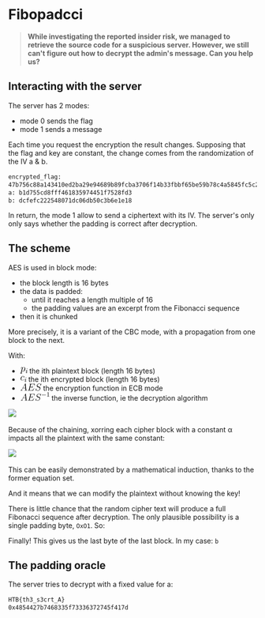 # Fibopadcci

> **While investigating the reported insider risk, we managed to retrieve the**
> **source code for a suspicious server. However, we still can't figure out how to**
> **decrypt the admin's message. Can you help us?**

## Interacting with the server

The server has 2 modes:

- mode 0 sends the flag
- mode 1 sends a message

Each time you request the encryption the result changes. Supposing that the flag
and key are constant, the change comes from the randomization of the IV a & b.

```
encrypted_flag: 47b756c88a143410ed2ba29e94689b89fcba3706f14b33fbbf65be59b78c4a5845fc5c2a1bbb66a21f0b3b23dbeed815
a: b1d755cd8fff461835974451f7528fd3
b: dcfefc222548071dc06db50c3b6e1e18
```

In return, the mode 1 allow to send a ciphertext with its IV. The server's
only only says whether the padding is correct after decryption.

## The scheme

AES is used in block mode:

- the block length is 16 bytes
- the data is padded:
  - until it reaches a length multiple of 16
  - the padding values are an excerpt from the Fibonacci sequence
- then it is chunked

More precisely, it is a variant of the CBC mode, with a propagation from one
block to the next.

With:

- ![p_i][symbol_p-i] the ith plaintext block (length 16 bytes)
- ![c_i][symbol_c-i] the ith encrypted block (length 16 bytes)
- ![AES][symbol_aes] the encryption function in ECB mode
- ![AES][symbol_aes-1] the inverse function, ie the decryption algorithm

![][equation_aes-cbc]

Because of the chaining, xorring each cipher block with a constant &alpha;
impacts all the plaintext with the same constant:

![][equation_plaintext-tweaking]

This can be easily demonstrated by a mathematical induction, thanks to the
former equation set.

And it means that we can modify the plaintext without knowing the key!

There is little chance that the random cipher text will produce a full
Fibonacci sequence after decryption. The only plausible possibility is a
single padding byte, `OxO1`. So:

Finally! This gives us the last byte of the last block.
In my case: `b`

## The padding oracle

The server tries to decrypt with a fixed value for a:

```
HTB{th3_s3crt_A}
0x4854427b7468335f73336372745f417d
```



[equation_aes-cbc]: maths/equation_aes-cbc.png
[equation_decrypt-last-byte]: maths/equation_decrypt-last-byte.png
[equation_invert-secret-iv]: maths/equation_invert-secret-iv.png
[equation_plaintext-tweaking]: maths/equation_plaintext-tweaking.png
[symbol_aes]: maths/symbol_aes.png
[symbol_aes-1]: maths/symbol_aes-1.png
[symbol_c-i]: maths/symbol_c-i.png
[symbol_p-i]: maths/symbol_p-i.png